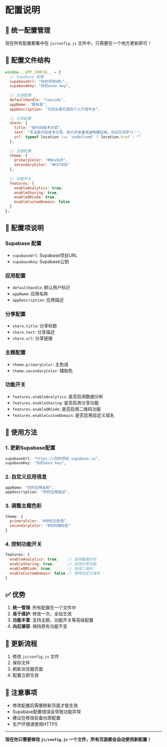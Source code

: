 # 配置说明

## 🎯 统一配置管理

现在所有配置都集中在 `js/config.js` 文件中，只需要在一个地方更新即可！

## 📁 配置文件结构

```javascript
window.__APP_CONFIG__ = {
  // Supabase 配置
  supabaseUrl: "你的项目URL",
  supabaseKey: "你的anon key",
  
  // 应用配置
  defaultHandle: "lowcode",
  appName: "联系我",
  appDescription: "为创业者打造的个人介绍平台",
  
  // 分享配置
  share: {
    title: "低代码技术分享",
    text: "专注低代码技术分享，助力开发者快速构建应用。欢迎交流学习！",
    url: typeof location !== 'undefined' ? location.href : ""
  },
  
  // 主题配置
  theme: {
    primaryColor: "#0ea5e9",
    secondaryColor: "#64748b"
  },
  
  // 功能开关
  features: {
    enableAnalytics: true,
    enableSharing: true,
    enableQRCode: true,
    enableCustomDomain: false
  }
};
```

## 🔧 配置项说明

### Supabase 配置
- `supabaseUrl`: Supabase项目URL
- `supabaseKey`: Supabase公钥

### 应用配置
- `defaultHandle`: 默认用户标识
- `appName`: 应用名称
- `appDescription`: 应用描述

### 分享配置
- `share.title`: 分享标题
- `share.text`: 分享描述
- `share.url`: 分享链接

### 主题配置
- `theme.primaryColor`: 主色调
- `theme.secondaryColor`: 辅助色

### 功能开关
- `features.enableAnalytics`: 是否启用数据分析
- `features.enableSharing`: 是否启用分享功能
- `features.enableQRCode`: 是否启用二维码功能
- `features.enableCustomDomain`: 是否启用自定义域名

## 🚀 使用方法

### 1. 更新Supabase配置
```javascript
supabaseUrl: "https://你的项目.supabase.co",
supabaseKey: "你的anon key",
```

### 2. 自定义应用信息
```javascript
appName: "你的应用名称",
appDescription: "你的应用描述",
```

### 3. 调整主题色彩
```javascript
theme: {
  primaryColor: "#你的主色调",
  secondaryColor: "#你的辅助色"
}
```

### 4. 控制功能开关
```javascript
features: {
  enableAnalytics: true,    // 启用数据分析
  enableSharing: true,      // 启用分享功能
  enableQRCode: true,       // 启用二维码
  enableCustomDomain: false // 禁用自定义域名
}
```

## ✅ 优势

1. **统一管理**: 所有配置在一个文件中
2. **易于维护**: 修改一次，全站生效
3. **功能丰富**: 支持主题、功能开关等高级配置
4. **向后兼容**: 保持原有功能不变

## 🔄 更新流程

1. 修改 `js/config.js` 文件
2. 保存文件
3. 刷新浏览器页面
4. 配置立即生效

## 📝 注意事项

- 修改配置后需要刷新页面才能生效
- Supabase配置错误会导致功能异常
- 建议在修改前备份原配置
- 生产环境请使用HTTPS

---

**现在你只需要修改 `js/config.js` 一个文件，所有页面都会自动使用新配置！**
